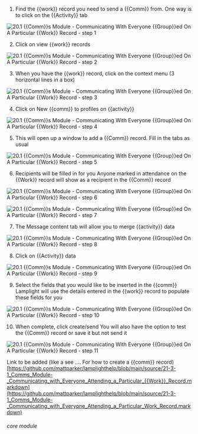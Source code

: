 # 

1. Find the {{work}} record you need to send a {{Comm}} from. One way is to click on the {{Activity}} tab

![20.1 {{Comm}}s Module - Communicating With Everyone {{Group}}ed On A Particular {{Work}} Record - step 1](20.1_Communications_Module_-_Communicating_With_Everyone_Listed_On_A_Particular_Work_Record_im_1.png)

2. Click on view {{work}} records

![20.1 {{Comm}}s Module - Communicating With Everyone {{Group}}ed On A Particular {{Work}} Record - step 2](20.1_Communications_Module_-_Communicating_With_Everyone_Listed_On_A_Particular_Work_Record_im_2.png)

3. When you have the {{work}} record, click on the context menu (3 horizontal lines in a box)

![20.1 {{Comm}}s Module - Communicating With Everyone {{Group}}ed On A Particular {{Work}} Record - step 3](20.1_Communications_Module_-_Communicating_With_Everyone_Listed_On_A_Particular_Work_Record_im_3.png)

4. Click on New {{comm}} to profiles on {{activity}}

![20.1 {{Comm}}s Module - Communicating With Everyone {{Group}}ed On A Particular {{Work}} Record - step 4](20.1_Communications_Module_-_Communicating_With_Everyone_Listed_On_A_Particular_Work_Record_im_4.png)

5. This will open up a window to add a {{Comm}} record. Fill in the tabs as usual

![20.1 {{Comm}}s Module - Communicating With Everyone {{Group}}ed On A Particular {{Work}} Record - step 5](20.1_Communications_Module_-_Communicating_With_Everyone_Listed_On_A_Particular_Work_Record_im_5.png)

6. Recipients will be filled in for you
Anyone marked in attendance on the {{Work}} record will show as a recipient in the {{Comm}} record

![20.1 {{Comm}}s Module - Communicating With Everyone {{Group}}ed On A Particular {{Work}} Record - step 6](20.1_Communications_Module_-_Communicating_With_Everyone_Listed_On_A_Particular_Work_Record_im_6.png)

![20.1 {{Comm}}s Module - Communicating With Everyone {{Group}}ed On A Particular {{Work}} Record - step 7](20.1_Communications_Module_-_Communicating_With_Everyone_Listed_On_A_Particular_Work_Record_im_7.png)

7. The Message content tab will allow you to merge {{activity}} data

![20.1 {{Comm}}s Module - Communicating With Everyone {{Group}}ed On A Particular {{Work}} Record - step 8](20.1_Communications_Module_-_Communicating_With_Everyone_Listed_On_A_Particular_Work_Record_im_8.png)

8. Click on {{Activity}} data

![20.1 {{Comm}}s Module - Communicating With Everyone {{Group}}ed On A Particular {{Work}} Record - step 9](20.1_Communications_Module_-_Communicating_With_Everyone_Listed_On_A_Particular_Work_Record_im_9.png)

9. Select the fields that you would like to be inserted in the {{comm}}
Lamplight will use the details entered in the {{work}} record to populate these fields for you

![20.1 {{Comm}}s Module - Communicating With Everyone {{Group}}ed On A Particular {{Work}} Record - step 10](20.1_Communications_Module_-_Communicating_With_Everyone_Listed_On_A_Particular_Work_Record_im_10.png)

10. When complete, click create/send
You will also have the option to test the {{Comm}} record or save it but not send it

![20.1 {{Comm}}s Module - Communicating With Everyone {{Group}}ed On A Particular {{Work}} Record - step 11](20.1_Communications_Module_-_Communicating_With_Everyone_Listed_On_A_Particular_Work_Record_im_11.png)

Link to be added (like a see …. For how to create a {{comm}} record)
[https://github.com/mattparker/lamplighthelp/blob/main/source/21-3-1_Comms_Module-_Communicating_with_Everyone_Attending_a_Particular_{{Work}}_Record.markdown](https://github.com/mattparker/lamplighthelp/blob/main/source/21-3-1_Comms_Module-_Communicating_with_Everyone_Attending_a_Particular_Work_Record.markdown)


###### core module
